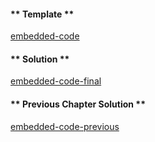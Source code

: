 <!-- Add translation for the following page: https://vyper.fun/#/2/msg-sender
Do NOT change the code below. The below code runs the code editor -->

<!-- tabs:start -->

#### ** Template **

[embedded-code](../../assets/2/2.2-template-code.vy ':include :type=code embed-template')

#### ** Solution **

[embedded-code-final](../../assets/2/2.2-finished-code.vy ':include :type=code embed-final')

#### ** Previous Chapter Solution **

[embedded-code-previous](../../assets/2/2.1-finished-code.vy ':include :type=code embed-previous')

<!-- tabs:end -->
